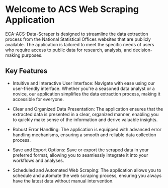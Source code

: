 # Welcome to ACS Web Scraping Application

ECA-ACS-Data-Scraper is designed to streamline the data extraction process from the National Statistical Offices websites that are publicly available. The application is tailored to meet the specific needs of users who require access to public data for research, analysis, and decision-making purposes.


## Key Features
- Intuitive and Interactive User Interface: Navigate with ease using our user-friendly interface. Whether you're a seasoned data analyst or a novice, our application simplifies the data extraction process, making it accessible for everyone.

- Clear and Organized Data Presentation: The application ensures that the extracted data is presented in a clear, organized manner, enabling you to quickly make sense of the information and derive valuable insights.

- Robust Error Handling: The application is equipped with advanced error handling mechanisms, ensuring a smooth and reliable data collection process.

- Save and Export Options: Save or export the scraped data in your preferred format, allowing you to seamlessly integrate it into your workflows and analyses.

- Scheduled and Automated Web Scraping: The application allows you to schedule and automate the web scraping process, ensuring you always have the latest data without manual intervention.
